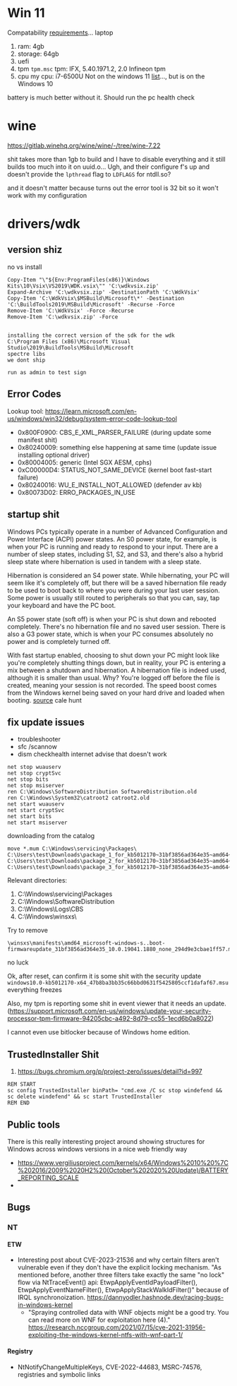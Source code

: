 # Win 11
Compatability [requirements](https://www.microsoft.com/en-us/windows/windows-11-specifications?r=1)...
laptop

1. ram: 4gb
2. storage: 64gb
1. uefi
1. tpm
`tpm.msc`
tpm: IFX, 5.40.1971.2, 2.0 
Infineon tpm
2. cpu
my cpu: i7-6500U
Not on the windows 11 [list](https://learn.microsoft.com/en-us/windows-hardware/design/minimum/supported/windows-11-supported-intel-processors)..., but is on the Windows 10

battery is much better without it. Should run the pc health check

# wine
https://gitlab.winehq.org/wine/wine/-/tree/wine-7.22

shit takes more than 1gb to build and I have to disable everything and it still builds too much into it on uuid.o... Ugh, and their configure f's up and doesn't provide the `lpthread` flag to `LDFLAGS` for ntdll.so?

and it doesn't matter because turns out the error tool is 32 bit so it won't work with my configuration

# drivers/wdk
## version shiz
no vs install
```
Copy-Item "\"${Env:ProgramFiles(x86)}\Windows Kits\10\Vsix\VS2019\WDK.vsix\"" 'C:\wdkvsix.zip'
Expand-Archive 'C:\wdkvsix.zip' -DestinationPath 'C:\WdkVsix'
Copy-Item 'C:\WdkVsix\$MSBuild\Microsoft\*' -Destination 'C:\BuildTools2019\MSBuild\Microsoft' -Recurse -Force
Remove-Item 'C:\WdkVsix' -Force -Recurse 
Remove-Item 'C:\wdkvsix.zip' -Force


installing the correct version of the sdk for the wdk 
C:\Program Files (x86)\Microsoft Visual Studio\2019\BuildTools\MSBuild\Microsoft
spectre libs
we dont ship

run as admin to test sign
```

## Error Codes
Lookup tool: https://learn.microsoft.com/en-us/windows/win32/debug/system-error-code-lookup-tool
- 0x800F0900: CBS_E_XML_PARSER_FAILURE (during update some manifest shit)
- 0x80240009: something else happening at same time (update issue installing optional driver)
- 0x80004005: generic (Intel SGX AESM, cphs)
- 0xC00000D4: STATUS_NOT_SAME_DEVICE (kernel boot fast-start failure)
- 0x80240016: WU_E_INSTALL_NOT_ALLOWED (defender av kb)
- 0x80073D02: ERRO_PACKAGES_IN_USE

## startup shit
Windows PCs typically operate in a number of Advanced Configuration and Power Interface (ACPI) power states. An S0 power state, for example, is when your PC is running and ready to respond to your input. There are a number of sleep states, including S1, S2, and S3, and there's also a hybrid sleep state where hibernation is used in tandem with a sleep state.

Hibernation is considered an S4 power state. While hibernating, your PC will seem like it's completely off, but there will be a saved hibernation file ready to be used to boot back to where you were during your last user session. Some power is usually still routed to peripherals so that you can, say, tap your keyboard and have the PC boot.

An S5 power state (soft off) is when your PC is shut down and rebooted completely. There's no hibernation file and no saved user session. There is also a G3 power state, which is when your PC consumes absolutely no power and is completely turned off.

With fast startup enabled, choosing to shut down your PC might look like you're completely shutting things down, but in reality, your PC is entering a mix between a shutdown and hibernation. A hibernation file is indeed used, although it is smaller than usual. Why? You're logged off before the file is created, meaning your session is not recorded. The speed boost comes from the Windows kernel being saved on your hard drive and loaded when booting. [source](https://www.windowscentral.com/how-disable-windows-10-fast-startup) cale hunt

## fix update issues
- troubleshooter
- sfc /scannow
- dism checkhealth
internet advise that doesn't work
```
net stop wuauserv
net stop cryptSvc
net stop bits
net stop msiserver
ren C:\Windows\SoftwareDistribution SoftwareDistribution.old
ren C:\Windows\System32\catroot2 catroot2.old
net start wuauserv
net start cryptSvc
net start bits
net start msiserver
```
downloading from the catalog
```
move *.mum C:\Windows\servicing\Packages\
C:\Users\test\Downloads\package_1_for_kb5012170~31bf3856ad364e35~amd64~~10.0.1.1.mum
C:\Users\test\Downloads\package_2_for_kb5012170~31bf3856ad364e35~amd64~~10.0.1.1.mum
C:\Users\test\Downloads\package_3_for_kb5012170~31bf3856ad364e35~amd64~~10.0.1.1.mum
```

Relevant directories:
1. C:\Windows\servicing\Packages
2. C:\Windows\SoftwareDistribution
3. C:\Windows\Logs\CBS
4. C:\Windows\winsxs\

Try to remove 
```
\winsxs\manifests\amd64_microsoft-windows-s..boot-firmwareupdate_31bf3856ad364e35_10.0.19041.1880_none_294d9e3cbae1ff57.manifest
```
no luck

Ok, after reset, can confirm it is some shit with the security update `windows10.0-kb5012170-x64_47b8ba3bb35c66bbd0631f5425805ccf1dafaf67.msu` everything freezes

Also, my tpm is reporting some shit in event viewer that it needs an update. (https://support.microsoft.com/en-us/windows/update-your-security-processor-tpm-firmware-94205cbc-a492-8d79-cc55-1ecd6b0a8022)

I cannot even use bitlocker because of Windows home edition.

## TrustedInstaller Shit
1. https://bugs.chromium.org/p/project-zero/issues/detail?id=997
```
REM START
sc config TrustedInstaller binPath= "cmd.exe /C sc stop windefend && sc delete windefend" && sc start TrustedInstaller
REM END
```

## Public tools
There is this really interesting project around showing structures for Windows across windows versions in a nice web friendly way
- https://www.vergiliusproject.com/kernels/x64/Windows%2010%20%7C%202016/2009%2020H2%20(October%202020%20Update)/BATTERY_REPORTING_SCALE
- 

## Bugs
### NT
#### ETW
- Interesting post about CVE-2023-21536 and why certain filters aren't vulnerable even if they don't have the explicit locking mechanism. "As mentioned before, another three filters take exactly the same "no lock" flow via NtTraceEvent() api: EtwpApplyEventIdPayloadFilter(), EtwpApplyEventNameFilter(), EtwpApplyStackWalkIdFilter()" because of IRQL synchronoization. https://dannyodler.hashnode.dev/racing-bugs-in-windows-kernel
    - "Spraying controlled data with WNF objects might be a good try. You can read more on WNF for exploitation here (4)." https://research.nccgroup.com/2021/07/15/cve-2021-31956-exploiting-the-windows-kernel-ntfs-with-wnf-part-1/
#### Registry
- NtNotifyChangeMultipleKeys, CVE-2022-44683, MSRC-74576, registries and symbolic links